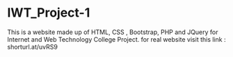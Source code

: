 # IWT_Project-1
This is a website made up of HTML, CSS , Bootstrap, PHP and JQuery for Internet and Web Technology College Project.
for real website visit this link : shorturl.at/uvRS9
